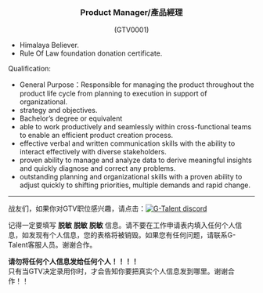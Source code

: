 <h3 align="center">Product Manager/產品經理</h3>
<p align="center">(GTV0001)</p>
  
- Himalaya Believer.
- Rule Of Law foundation donation certificate.

Qualification: 

- General Purpose：Responsible for managing the product throughout the product life cycle from planning to execution in support of organizational.
- strategy and objectives.
- Bachelor’s degree or equivalent
- able to work productively and seamlessly within cross-functional teams to enable an efficient product creation process.
- effective verbal and written communication skills with the ability to interact effectively with diverse stakeholders.
- proven ability to manage and analyze data to derive meaningful insights and quickly diagnose and correct any problems.
- outstanding planning and organizational skills with a proven ability to adjust quickly to shifting priorities, multiple demands and rapid change.
   
---
战友们，如果你对GTV职位感兴趣，请点击：<a href="https://discord.com/channels/722949830200000574/723334876027289601"><img src="https://img.shields.io/badge/discord-apply--for--job-green?logo=discord&style=for-the-badge" alt="G-Talent discord"></a>   
  
记得一定要填写 **脱敏** **脱敏** **脱敏** 信息。请不要在工作申请表内填入任何个人信息，如发现有个人信息，您的表格将被销毁。如果您有任何问题，请联系G-Talent客服人员。谢谢合作。
   
**请勿将任何个人信息发给任何个人！！！！**   
只有当GTV决定录用你时，才会告知你要把真实个人信息发到哪里。谢谢合作！！
